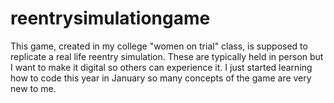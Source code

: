 # reentrysimulationgame
This game, created in my college "women on trial" class, is supposed to replicate a real life reentry simulation. These are typically held in person but I want to make it digital so others can experience it. I just started learning how to code this year in January so many concepts of the game are very new to me. 
